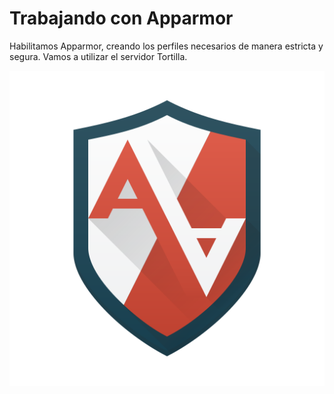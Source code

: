 # Trabajando con Apparmor

Habilitamos Apparmor, creando los perfiles necesarios de manera estricta y segura. Vamos a utilizar el servidor Tortilla.

![Apparmor](image/Apparmor.png)

